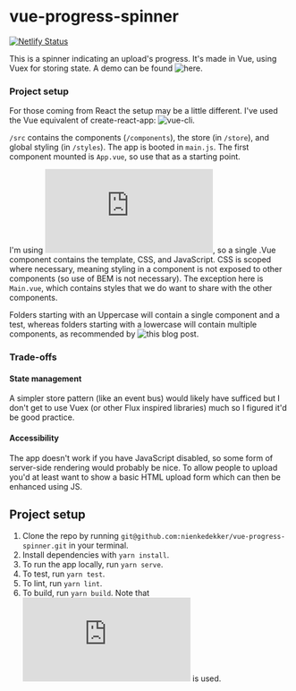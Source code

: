 # vue-progress-spinner
[![Netlify Status](https://api.netlify.com/api/v1/badges/35611505-c40c-4dfe-b739-7d53756d87b6/deploy-status)](https://app.netlify.com/sites/vigorous-curran-fdf510/deploys)

This is a spinner indicating an upload's progress. It's made in Vue, using Vuex for storing state. A demo can be found ![here](https://vigorous-curran-fdf510.netlify.com/).

### Project setup
For those coming from React the setup may be a little different. I've used the Vue equivalent of create-react-app: ![vue-cli](https://cli.vuejs.org/).

 `/src` contains the components (`/components`), the store (in `/store`), and global styling (in `/styles`). The app is booted in `main.js`. The first component mounted is `App.vue`, so use that as a starting point.

I'm using ![single file components](https://vuejs.org/v2/guide/single-file-components.html), so a single .Vue component contains the template, CSS, and JavaScript. CSS is scoped where necessary, meaning styling in a component is not exposed to other components (so use of BEM is not necessary).
The exception here is `Main.vue`, which contains styles that we do want to share with the other components.

Folders starting with an Uppercase will contain a single component and a test, whereas folders starting with a lowercase will contain multiple components, as recommended by ![this blog post](https://medium.com/@alexmngn/how-to-better-organize-your-react-applications-2fd3ea1920f1).

### Trade-offs
#### State management
A simpler store pattern (like an event bus) would likely have sufficed but I don't get to use Vuex (or other Flux inspired libraries) much so I figured it'd be good practice.

#### Accessibility
The app doesn't work if you have JavaScript disabled, so some form of server-side rendering would probably be nice. To allow people to upload you'd at least want to show a basic HTML upload form which can then be enhanced using JS.

## Project setup
1. Clone the repo by running `git@github.com:nienkedekker/vue-progress-spinner.git` in your terminal.
2. Install dependencies with `yarn install`.
3. To run the app locally, run `yarn serve`.
4. To test, run `yarn test`.
5. To lint, run `yarn lint`.
6. To build, run `yarn build`. Note that ![modern mode](https://cli.vuejs.org/guide/browser-compatibility.html#modern-mode) is used.
